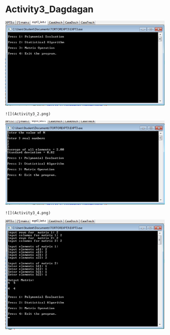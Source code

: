 # Activity3_Dagdagan
![](Activity3_1.png)
```
![](Activity3_2.png)
```
![](Activity3_3.png)
```
![](Activity3_4.png)
```
![](Activity3_4_1.png)
